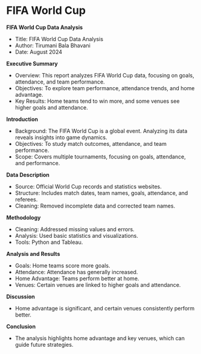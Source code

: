 # FIFA World Cup
**FIFA World Cup Data Analysis**

- Title: FIFA World Cup Data Analysis
- Author: Tirumani Bala Bhavani
- Date: August 2024

**Executive Summary**
- Overview: This report analyzes FIFA World Cup data, focusing on goals, attendance, and team performance.
- Objectives: To explore team performance, attendance trends, and home advantage.
- Key Results: Home teams tend to win more, and some venues see higher goals and attendance.

**Introduction**
- Background: The FIFA World Cup is a global event. Analyzing its data reveals insights into game dynamics.
- Objectives: To study match outcomes, attendance, and team performance.
- Scope: Covers multiple tournaments, focusing on goals, attendance, and performance.

**Data Description**
- Source: Official World Cup records and statistics websites.
- Structure: Includes match dates, team names, goals, attendance, and referees.
- Cleaning: Removed incomplete data and corrected team names.

**Methodology**
- Cleaning: Addressed missing values and errors.
- Analysis: Used basic statistics and visualizations.
- Tools: Python and Tableau.

**Analysis and Results**
- Goals: Home teams score more goals.
- Attendance: Attendance has generally increased.
- Home Advantage: Teams perform better at home.
- Venues: Certain venues are linked to higher goals and attendance.

**Discussion**
- Home advantage is significant, and certain venues consistently perform better.

**Conclusion**
- The analysis highlights home advantage and key venues, which can guide future strategies.



